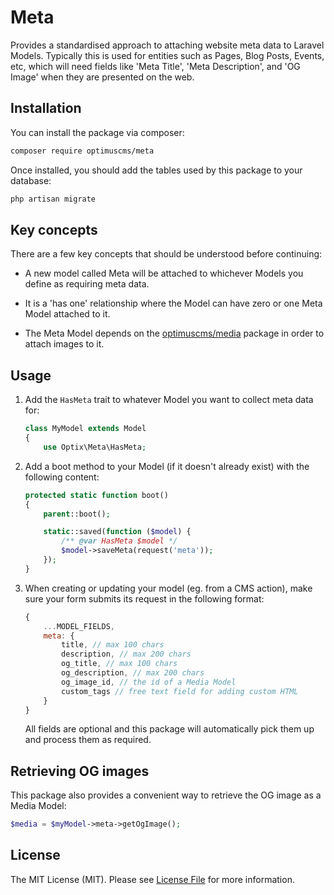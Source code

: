 # Meta

Provides a standardised approach to attaching website meta data to Laravel Models. Typically this is used for entities 
such as Pages, Blog Posts, Events, etc, which will need fields like 'Meta Title', 'Meta Description', and 'OG Image' 
when they are presented on the web.

## Installation

You can install the package via composer:

```bash
composer require optimuscms/meta
```

Once installed, you should add the tables used by this package to your database:

```bash
php artisan migrate
```

## Key concepts

There are a few key concepts that should be understood before continuing:

* A new model called Meta will be attached to whichever Models you define as requiring meta data.

* It is a 'has one' relationship where the Model can have zero or one Meta Model attached to it.

* The Meta Model depends on the [optimuscms/media](https://github.com/optimuscms/media) package in order to attach images to it.

## Usage

1. Add the `HasMeta` trait to whatever Model you want to collect meta data for:

    ```php
    class MyModel extends Model
    {
        use Optix\Meta\HasMeta;
    ```

1. Add a boot method to your Model (if it doesn't already exist) with the following content:

    ```php
    protected static function boot()
    {
        parent::boot();
    
        static::saved(function ($model) {
            /** @var HasMeta $model */
            $model->saveMeta(request('meta'));
        });
    }
    ```

1. When creating or updating your model (eg. from a CMS action), make sure your form submits its request in the following format:

    ```javascript
    {
        ...MODEL_FIELDS,
        meta: {
            title, // max 100 chars
            description, // max 200 chars
            og_title, // max 100 chars
            og_description, // max 200 chars
            og_image_id, // the id of a Media Model
            custom_tags // free text field for adding custom HTML
        }
    }
    ``` 
   
   All fields are optional and this package will automatically pick them up and process them as required.


## Retrieving OG images

This package also provides a convenient way to retrieve the OG image as a Media Model:

```php
$media = $myModel->meta->getOgImage();
```

## License

The MIT License (MIT). Please see [License File](LICENSE.md) for more information.
